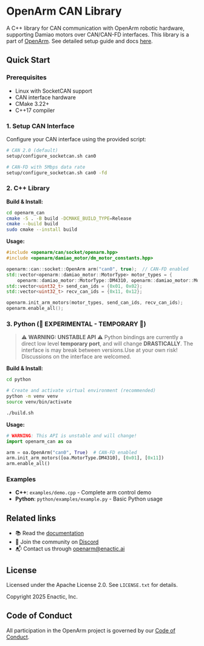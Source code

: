 # OpenArm CAN Library

A C++ library for CAN communication with OpenArm robotic hardware, supporting Damiao motors over CAN/CAN-FD interfaces.
This library is a part of [OpenArm](https://github.com/enactic/openarm/). See detailed setup guide and docs [here](https://docs.openarm.dev/software/can).


## Quick Start

### Prerequisites

- Linux with SocketCAN support
- CAN interface hardware
- CMake 3.22+
- C++17 compiler

### 1. Setup CAN Interface

Configure your CAN interface using the provided script:

```bash
# CAN 2.0 (default)
setup/configure_socketcan.sh can0

# CAN-FD with 5Mbps data rate
setup/configure_socketcan.sh can0 -fd
```

### 2. C++ Library

**Build & Install:**

```bash
cd openarm_can
cmake -S . -B build -DCMAKE_BUILD_TYPE=Release
cmake --build build
sudo cmake --install build
```

**Usage:**

```cpp
#include <openarm/can/socket/openarm.hpp>
#include <openarm/damiao_motor/dm_motor_constants.hpp>

openarm::can::socket::OpenArm arm("can0", true);  // CAN-FD enabled
std::vector<openarm::damiao_motor::MotorType> motor_types = {
    openarm::damiao_motor::MotorType::DM4310, openarm::damiao_motor::MotorType::DM4310};
std::vector<uint32_t> send_can_ids = {0x01, 0x02};
std::vector<uint32_t> recv_can_ids = {0x11, 0x12};

openarm.init_arm_motors(motor_types, send_can_ids, recv_can_ids);
openarm.enable_all();
```

### 3. Python (🚧 EXPERIMENTAL - TEMPORARY 🚧)

> ⚠️ **WARNING: UNSTABLE API** ⚠️
> Python bindings are currently a direct low level **temporary port**, and will change **DRASTICALLY**.
> The interface is may break between versions.Use at your own risk! Discussions on the interface are welcomed.

**Build & Install:**

```bash
cd python

# Create and activate virtual environment (recommended)
python -m venv venv
source venv/bin/activate

./build.sh
```

**Usage:**

```python
# WARNING: This API is unstable and will change!
import openarm_can as oa

arm = oa.OpenArm("can0", True)  # CAN-FD enabled
arm.init_arm_motors([oa.MotorType.DM4310], [0x01], [0x11])
arm.enable_all()
```

### Examples

- **C++**: `examples/demo.cpp` - Complete arm control demo
- **Python**: `python/examples/example.py` - Basic Python usage

## Related links

- 📚 Read the [documentation](https://docs.openarm.dev/software/can/)
- 💬 Join the community on [Discord](https://discord.gg/FsZaZ4z3We)
- 📬 Contact us through <openarm@enactic.ai>

## License

Licensed under the Apache License 2.0. See `LICENSE.txt` for details.

Copyright 2025 Enactic, Inc.

## Code of Conduct

All participation in the OpenArm project is governed by our [Code of Conduct](CODE_OF_CONDUCT.md).
